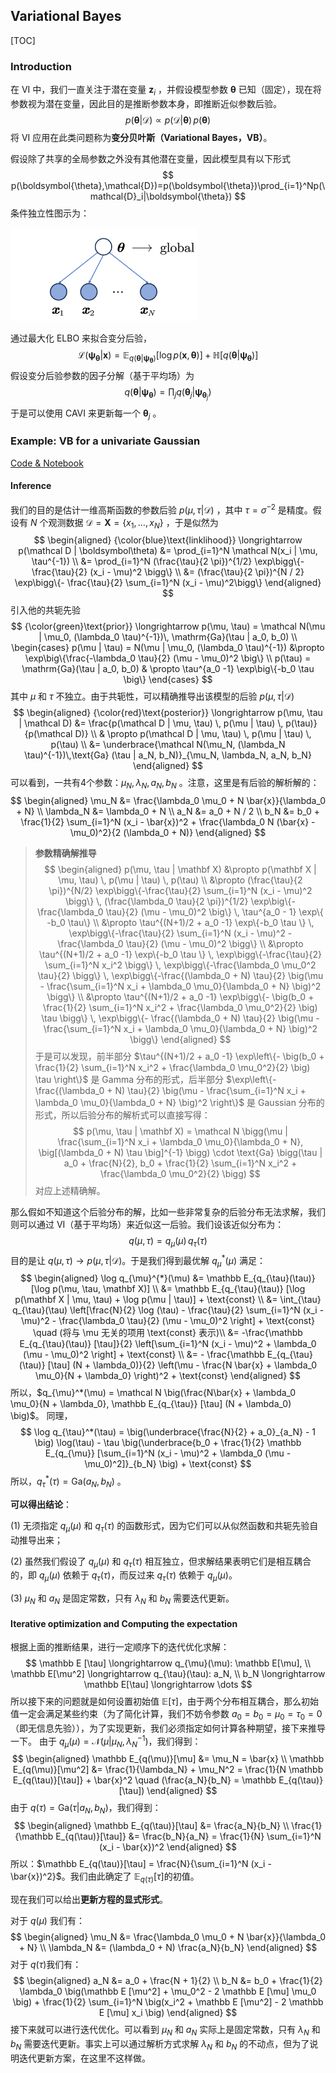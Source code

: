 ## Variational Bayes

[TOC]



### Introduction

在 VI 中，我们一直关注于潜在变量 $\boldsymbol z_i$ ，并假设模型参数 $\boldsymbol\theta$ 已知（固定），现在将参数视为潜在变量，因此目的是推断参数本身，即推断近似参数后验。
$$
p(\boldsymbol\theta | \mathcal D) \propto p(\mathcal D | \boldsymbol\theta)\, p(\boldsymbol\theta)
$$
将 VI 应用在此类问题称为**变分贝叶斯（Variational Bayes，VB）**。

假设除了共享的全局参数之外没有其他潜在变量，因此模型具有以下形式
$$
p(\boldsymbol{\theta},\mathcal{D})=p(\boldsymbol{\theta})\prod_{i=1}^Np(\mathcal{D}_i|\boldsymbol{\theta})
$$
条件独立性图示为：

<img src="figures\VB.png" alt="VB" style="zoom:30%;" />

通过最大化 ELBO 来拟合变分后验，
$$
\mathcal L(\boldsymbol\psi_{\boldsymbol\theta} | \boldsymbol x) = \mathbb{E}_{q(\boldsymbol\theta | \boldsymbol\psi_{\boldsymbol\theta})} [\log p(\boldsymbol x, \boldsymbol\theta)] + \mathbb{H}[q(\boldsymbol\theta | \boldsymbol\psi_{\boldsymbol\theta})] 
$$
假设变分后验参数的因子分解（基于平均场）为
$$
q(\boldsymbol\theta | \boldsymbol\psi_{\boldsymbol\theta}) = \prod_{j} q(\boldsymbol\theta_j | \boldsymbol\psi_{\boldsymbol\theta_j})
$$
于是可以使用 CAVI 来更新每一个 $\boldsymbol\theta_j$ 。





### Example: VB for a univariate Gaussian

[Code & Notebook]()

#### Inference

我们的目的是估计一维高斯函数的参数后验 $p(\mu, \tau | \mathcal D)$ ，其中 $\tau = \sigma^{-2}$ 是精度。假设有 $N$ 个观测数据 $\mathcal D = \mathbf X = \{x_1, \dots, x_N\}$ ，于是似然为
$$
\begin{aligned}
	{\color{blue}\text{linklihood}} \longrightarrow p(\mathcal D | \boldsymbol\theta) &= \prod_{i=1}^N \mathcal N(x_i | \mu, \tau^{-1}) \\
	&= \prod_{i=1}^N (\frac{\tau}{2 \pi})^{1/2} \exp\bigg\{-\frac{\tau}{2} (x_i - \mu)^2 \bigg\} \\
     &= (\frac{\tau}{2 \pi})^{N / 2} \exp\bigg\{- \frac{\tau}{2} \sum_{i=1}^N (x_i - \mu)^2\bigg\} 
\end{aligned}
$$
引入他的共轭先验
$$
{\color{green}\text{prior}} \longrightarrow p(\mu, \tau) = \mathcal N(\mu | \mu_0, (\lambda_0 \tau)^{-1})\, \mathrm{Ga}(\tau | a_0, b_0) \\
\begin{cases}
	p(\mu | \tau) = N(\mu | \mu_0, (\lambda_0 \tau)^{-1}) &\propto \exp\big\{\frac{-\lambda_0 \tau}{2} (\mu - \mu_0)^2 \big\} \\
	p(\tau) = \mathrm{Ga}(\tau | a_0, b_0) & \propto \tau^{a_0 -1} \exp\big\{-b_0 \tau \big\}
\end{cases}
$$
其中 $\mu$ 和 $\tau$ 不独立。由于共轭性，可以精确推导出该模型的后验 $p(\mu, \tau | \mathcal D)$
$$
\begin{aligned}
    {\color{red}\text{posterior}} \longrightarrow p(\mu, \tau | \mathcal D) &= \frac{p(\mathcal D | \mu, \tau) \, p(\mu | \tau) \, p(\tau)}{p(\mathcal D)} \\
    & \propto p(\mathcal D | \mu, \tau) \, p(\mu | \tau) \, p(\tau) \\
    &= \underbrace{\mathcal N(\mu_N, (\lambda_N \tau)^{-1})\,\text{Ga} (\tau | a_N, b_N)}_{\mu_N, \lambda_N, a_N, b_N}
\end{aligned}
$$
可以看到，一共有4个参数：$\mu_N, \lambda_N, a_N, b_N$ 。注意，这里是有后验的解析解的：
$$
\begin{aligned}
    \mu_N &= \frac{\lambda_0 \mu_0 + N \bar{x}}{\lambda_0 + N} \\
    \lambda_N &= \lambda_0 + N \\
    a_N &= a_0 + N / 2 \\
    b_N &= b_0 + \frac{1}{2} \sum_{i=1}^N (x_i - \bar{x})^2 + \frac{\lambda_0 N (\bar{x} - \mu_0)^2}{2 (\lambda_0 + N)}
\end{aligned}
$$

> **参数精确解推导**
> $$
> \begin{aligned}
>     p(\mu, \tau | \mathbf X) &\propto p(\mathbf X | \mu, \tau) \, p(\mu | \tau) \, p(\tau) \\
>     &\propto (\frac{\tau}{2 \pi})^{N/2} \exp\bigg\{-\frac{\tau}{2} \sum_{i=1}^N (x_i - \mu)^2 \bigg\} \, (\frac{\lambda_0 \tau}{2 \pi})^{1/2} \exp\big\{-\frac{\lambda_0 \tau}{2} (\mu - \mu_0)^2 \big\} \, \tau^{a_0 - 1} \exp\{ -b_0 \tau\} \\
>     &\propto \tau^{(N+1)/2 + a_0 -1} \exp\{-b_0 \tau \} \, \exp\bigg\{-\frac{\tau}{2} \sum_{i=1}^N (x_i - \mu)^2 - \frac{\lambda_0 \tau}{2} (\mu - \mu_0)^2 \bigg\} \\
>     &\propto \tau^{(N+1)/2 + a_0 -1} \exp\{-b_0 \tau \} \, \exp\bigg\{-\frac{\tau}{2} \sum_{i=1}^N x_i^2 \bigg\} \, \exp\bigg\{-\frac{\lambda_0 \mu_0^2 \tau}{2} \bigg\} \, \exp\bigg\{-\frac{(\lambda_0 + N) \tau}{2} \big(\mu - \frac{\sum_{i=1}^N x_i + \lambda_0 \mu_0}{\lambda_0 + N} \big)^2 \bigg\} \\
>     &\propto \tau^{(N+1)/2 + a_0 -1} \exp\bigg\{- \big(b_0 + \frac{1}{2} \sum_{i=1}^N x_i^2 + \frac{\lambda_0 \mu_0^2}{2} \big) \tau \bigg\} \, \exp\bigg\{- \frac{(\lambda_0 + N) \tau}{2} \big(\mu - \frac{\sum_{i=1}^N x_i + \lambda_0 \mu_0}{\lambda_0 + N} \big)^2 \bigg\}
> \end{aligned}
> $$
> 于是可以发现，前半部分 $\tau^{(N+1)/2 + a_0 -1} \exp\left\{- \big(b_0 + \frac{1}{2} \sum_{i=1}^N x_i^2 + \frac{\lambda_0 \mu_0^2}{2} \big) \tau \right\}$ 是 Gamma 分布的形式，后半部分 $\exp\left\{- \frac{(\lambda_0 + N) \tau}{2} \big(\mu - \frac{\sum_{i=1}^N x_i + \lambda_0 \mu_0}{\lambda_0 + N} \big)^2 \right\}$ 是 Gaussian 分布的形式，所以后验分布的解析式可以直接写得：
> $$
> p(\mu, \tau | \mathbf X) = \mathcal N \bigg(\mu | \frac{\sum_{i=1}^N x_i + \lambda_0 \mu_0}{\lambda_0 + N}, \big[(\lambda_0 + N) \tau \big]^{-1} \bigg) \cdot \text{Ga} \bigg(\tau | a_0 + \frac{N}{2}, b_0 + \frac{1}{2} \sum_{i=1}^N x_i^2 + \frac{\lambda_0 \mu_0^2}{2} \bigg)
> $$
> 对应上述精确解。



那么假如不知道这个后验分布的解，比如一些非常复杂的后验分布无法求解，我们则可以通过 VI（基于平均场）来近似这一后验。我们设该近似分布为：
$$
q(\mu, \tau) = q_{\mu}(\mu) \, q_{\tau}(\tau)
$$
目的是让 $q(\mu, \tau) \rightarrow p(\mu, \tau | \mathcal D)$。于是我们得到最优解 $q_{\mu}^{*}(\mu)$ 满足：
$$
\begin{aligned}
    \log q_{\mu}^{*}(\mu) &= \mathbb E_{q_{\tau}(\tau)} [\log p(\mu, \tau, \mathbf X)] \\
    &= \mathbb E_{q_{\tau}(\tau)} [\log p(\mathbf X | \mu, \tau) + \log p(\mu | \tau)] + \text{const} \\
    &= \int_{\tau} q_{\tau}(\tau) \left[\frac{N}{2} \log (\tau) - \frac{\tau}{2} \sum_{i=1}^N (x_i - \mu)^2 - \frac{\lambda_0 \tau}{2} (\mu - \mu_0)^2 \right] + \text{const} \quad (将与 \mu 无关的项用 \text{const} 表示)\\
    &= -\frac{\mathbb E_{q_{\tau}(\tau)} [\tau]}{2} \left[\sum_{i=1}^N (x_i - \mu)^2 + \lambda_0 (\mu - \mu_0)^2 \right] + \text{const} \\
    &= - \frac{\mathbb E_{q_{\tau}(\tau)} [\tau] (N + \lambda_0)}{2} \left(\mu - \frac{N \bar{x} + \lambda_0 \mu_0}{N + \lambda_0} \right)^2 + \text{const}
\end{aligned}
$$
所以，$q_{\mu}^*(\mu) = \mathcal N \big(\frac{N\bar{x} + \lambda_0 \mu_0}{N + \lambda_0}, \mathbb E_{q_{\tau}} [\tau] (N + \lambda_0) \big)$。
同理，
$$
\log q_{\tau}^*(\tau) = \big(\underbrace{\frac{N}{2} + a_0}_{a_N} - 1 \big) \log(\tau) - \tau \big(\underbrace{b_0 + \frac{1}{2} \mathbb E_{q_{\mu}} [\sum_{i=1}^N (x_i - \mu)^2 + \lambda_0 (\mu - \mu_0)^2]}_{b_N} \big) + \text{const}
$$
所以，$q_{\tau}^*(\tau) = \mathrm{Ga} (a_N, b_N)$ 。



**可以得出结论**：

(1) 无须指定 $q_{\mu}(\mu)$ 和 $q_{\tau}(\tau)$ 的函数形式，因为它们可以从似然函数和共轭先验自动推导出来；

(2) 虽然我们假设了 $q_{\mu}(\mu)$ 和 $q_{\tau}(\tau)$ 相互独立，但求解结果表明它们是相互耦合的，即 $q_{\mu}(\mu)$ 依赖于 $q_{\tau}(\tau)$，而反过来 $q_{\tau}(\tau)$ 依赖于 $q_{\mu}(\mu)$。

(3) $\mu_N$ 和 $a_N$ 是固定常数，只有 $\lambda_N$ 和 $b_N$ 需要迭代更新。





#### Iterative optimization and Computing the expectation

根据上面的推断结果，进行一定顺序下的迭代优化求解：
$$
\mathbb E [\tau] \longrightarrow q_{\mu}(\mu): \mathbb E[\mu], \\
\mathbb E[\mu^2] \longrightarrow q_{\tau}(\tau): a_N, \\
b_N \longrightarrow \mathbb E[\tau] \longrightarrow \dots
$$
所以接下来的问题就是如何设置初始值 $\mathbb E[\tau]$，由于两个分布相互耦合，那么初始值一定会满足某些约束（为了简化计算，我们不妨令参数 $a_0 = b_0 = \mu_0 = \tau_0 = 0$ （即无信息先验）），为了实现更新，我们必须指定如何计算各种期望，接下来推导一下。
由于 $q_{\mu}(\mu) = \mathcal N(\mu | \mu_N, \lambda_N^{-1})$​，我们得到：
$$
\begin{aligned}
    \mathbb E_{q(\mu)}[\mu] &= \mu_N = \bar{x} \\
    \mathbb E_{q(\mu)}[\mu^2] &= \frac{1}{\lambda_N} + \mu_N^2 = \frac{1}{N \mathbb E_{q(\tau)}[\tau]} + \bar{x}^2 \quad (\frac{a_N}{b_N} = \mathbb E_{q(\tau)}[\tau])
\end{aligned}
$$
由于 $q(\tau) = \text{Ga}(\tau | a_N, b_N)$​，我们得到：
$$
\begin{aligned}
    \mathbb E_{q(\tau)}[\tau] &= \frac{a_N}{b_N} \\
    \frac{1}{\mathbb E_{q(\tau)}[\tau]} &= \frac{b_N}{a_N} = \frac{1}{N} \sum_{i=1}^N (x_i - \bar{x})^2
\end{aligned}
$$
所以：$\mathbb E_{q(\tau)}[\tau] = \frac{N}{\sum_{i=1}^N (x_i - \bar{x})^2}$。我们由此确定了 $\mathbb E_{q(\tau)}[\tau]$​ 的初值。



现在我们可以给出**更新方程的显式形式**。

对于 $q(\mu)$​ 我们有：
$$
\begin{aligned}
    \mu_N &= \frac{\lambda_0 \mu_0 + N \bar{x}}{\lambda_0 + N} \\
    \lambda_N &= (\lambda_0 + N) \frac{a_N}{b_N}
\end{aligned}
$$
对于 $q(\tau)$​ 我们有：
$$
\begin{aligned}
    a_N &= a_0 + \frac{N + 1}{2} \\
    b_N &= b_0 + \frac{1}{2} \lambda_0 \big(\mathbb E [\mu^2] + \mu_0^2 - 2 \mathbb E [\mu] \mu_0 \big) + \frac{1}{2} \sum_{i=1}^N \big(x_i^2 + \mathbb E [\mu^2] - 2 \mathbb E [\mu] x_i \big)
\end{aligned}
$$
接下来就可以进行迭代优化。可以看到 $\mu_N$ 和 $a_N$ 实际上是固定常数，只有 $\lambda_N$ 和 $b_N$ 需要迭代更新。事实上可以通过解析方式求解 $\lambda_N$ 和 $b_N$ 的不动点，但为了说明迭代更新方案，在这里不这样做。

